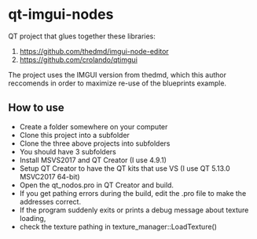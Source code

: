 # qt-imgui-nodes

QT project that glues together these libraries:
1. https://github.com/thedmd/imgui-node-editor
2. https://github.com/crolando/qtimgui

The project uses the IMGUI version from thedmd, which this author reccomends
in order to maximize re-use of the blueprints example. 

## How to use
* Create a folder somewhere on your computer
* Clone this project into a subfolder
* Clone the three above projects into subfolders
* You should have 3 subfolders
* Install MSVS2017 and QT Creator (I use 4.9.1)
* Setup QT Creator to have the QT kits that use VS (I use QT 5.13.0 MSVC2017 64-bit)
* Open the qt_nodos.pro in QT Creator and build.  
* If you get pathing errors during the build, edit the .pro file to make the addresses correct.
* If the program suddenly exits or prints a debug message about texture loading,
* check the texture pathing in texture_manager::LoadTexture()
